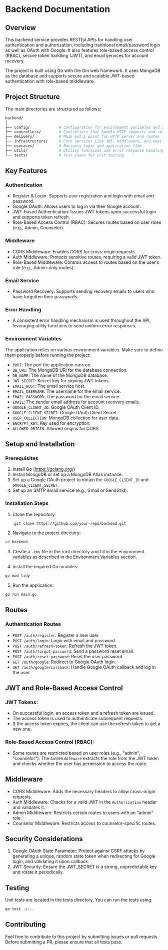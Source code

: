 # Backend Documentation
## Overview
This backend service provides RESTful APIs for handling user authentication and authorization, including traditional email/password login as well as OAuth with Google. It also features role-based access control (RBAC), secure token handling (JWT), and email services for account recovery.

The project is built using Go with the Gin web framework. It uses MongoDB as the database and supports secure and scalable JWT-based authentication with role-based middleware.

## Project Structure
The main directories are structured as follows:

```graphql
backend/
│
├── config/             # Configuration for environment variables and app settings
├── controllers/        # Controllers that handle HTTP requests and responses
├── delivery/           # Main entry point for HTTP server and routes
├── infrastructure/     # Core services like JWT, middleware, and email service
├── usecases/           # Business logic and application flow
├── utils/              # Utility functions and error response handling
└── tests/              # Test cases for unit testing
```
## Key Features
### Authentication
   * Register & Login: Supports user registration and login with email and password.
   * Google OAuth: Allows users to log in via their Google account.
   * JWT-based Authentication: Issues JWT tokens upon successful login and supports token refresh.
   * Role-Based Access Control (RBAC): Secures routes based on user roles (e.g., Admin, Counselor).
### Middleware
   * CORS Middleware: Enables CORS for cross-origin requests.
   * Auth Middleware: Protects sensitive routes, requiring a valid JWT token.
   * Role-Based Middleware: Controls access to routes based on the user's role (e.g., Admin-only routes).
### Email Service
   * Password Recovery: Supports sending recovery emails to users who have forgotten their passwords.
### Error Handling
   * A consistent error handling mechanism is used throughout the API, leveraging utility functions to send uniform error responses.
### Environment Variables
The application relies on various environment variables. Make sure to define them properly before running the project:

   * `PORT`: The port the application runs on.
   * `DB_URI`: The MongoDB URI for the database connection.
   * `DB_NAME`: The name of the MongoDB database.
   * `JWT_SECRET`: Secret key for signing JWT tokens.
   * `EMAIL_HOST`: The email service host.
   * `EMAIL_USERNAME`: The username for the email service.
   * `EMAIL_PASSWORD`: The password for the email service.
   * `EMAIL`: The sender email address for account recovery emails.
   * `GOOGLE_CLIENT_ID`: Google OAuth Client ID.
   * `GOOGLE_CLIENT_SECRET`: Google OAuth Client Secret.
   * `USER_COLLECTION`: MongoDB collection for user data.
   * `ENCRYPT_KEY`: Key used for encryption.
   * `ALLOWED_ORIGIN`: Allowed origins for CORS.


## Setup and Installation
  ### Prerequisites
   1. Install Go (https://golang.org/)
   2. Install MongoDB or set up a MongoDB Atlas instance.
   3. Set up a Google OAuth project to obtain the `GOOGLE_CLIENT_ID` and `GOOGLE_CLIENT_SECRET`.
   4. Set up an SMTP email service (e.g., Gmail or SendGrid).
### Installation Steps
   1. Clone the repository:

```bash
    git clone https://github.com/your-repo/backend.git
```
   2. Navigate to the project directory:

```bash
cd backend
```
   3. Create a `.env` file in the root directory and fill in the environment variables as described in the Environment Variables section.

   4. Install the required Go modules:

```bash
go mod tidy
```
   5. Run the application:

```bash
go run main.go
```
## Routes
  ### Authentication Routes
   * `POST /auth/register`: Register a new user.
   * `POST /auth/login`: Login with email and password.
   * `POST /auth/refresh-token`: Refresh the JWT token.
   * `POST /auth/forgot-password`: Send a password reset email.
   * `POST /auth/reset-password`: Reset the user password.
   * `GET /auth/google`: Redirect to Google OAuth login.
   * `GET /auth/google/callback`: Handle Google OAuth callback and log in the user.

## JWT and Role-Based Access Control
  ### JWT Tokens:

   * On successful login, an access token and a refresh token are issued.
   * The access token is used to authenticate subsequent requests.
   * If the access token expires, the client can use the refresh token to get a new one.
  ### Role-Based Access Control (RBAC):

   * Some routes are restricted based on user roles (e.g., "admin", "counselor"). The `AuthMiddleware` extracts the role from the JWT token and checks whether the user has permission to access the route.
## Middleware
   * CORS Middleware: Adds the necessary headers to allow cross-origin requests.
   * Auth Middleware: Checks for a valid JWT in the `Authorization` header and validates it.
   * Admin Middleware: Restricts certain routes to users with an "admin" role.
   * Counselor Middleware: Restricts access to counselor-specific routes.
## Security Considerations
   1. Google OAuth State Parameter: Protect against CSRF attacks by generating a unique, random state token when redirecting for Google login, and validating it upon callback.
   2. JWT Security: Ensure the JWT_SECRET is a strong, unpredictable key and rotate it periodically.
## Testing
Unit tests are located in the tests directory. You can run the tests using:

```bash
go test ./...
```

## Contributing
Feel free to contribute to this project by submitting issues or pull requests. Before submitting a PR, please ensure that all tests pass.